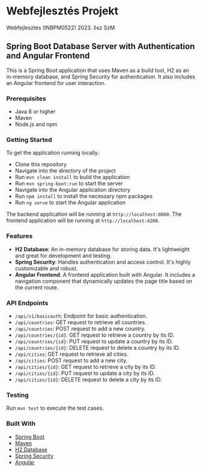 # Webfejlesztés Projekt

Webfejlesztés (INBPM0522) 2023. ősz SzM

## Spring Boot Database Server with Authentication and Angular Frontend

This is a Spring Boot application that uses Maven as a build tool, H2 as an in-memory database, and Spring Security for authentication. It also includes an Angular frontend for user interaction.

### Prerequisites

- Java 8 or higher
- Maven
- Node.js and npm

### Getting Started

To get the application running locally:

- Clone this repository
- Navigate into the directory of the project
- Run `mvn clean install` to build the application
- Run `mvn spring-boot:run` to start the server
- Navigate into the Angular application directory
- Run `npm install` to install the necessary npm packages
- Run `ng serve` to start the Angular application

The backend application will be running at `http://localhost:8080`.
The frontend application will be running at `http://localhost:4200`.

### Features

- **H2 Database**: An in-memory database for storing data. It's lightweight and great for development and testing.
- **Spring Security**: Handles authentication and access control. It's highly customizable and robust.
- **Angular Frontend**: A frontend application built with Angular. It includes a navigation component that dynamically updates the page title based on the current route.

### API Endpoints

- `/api/v1/basicauth`: Endpoint for basic authentication.
- `/api/countries`: GET request to retrieve all countries.
- `/api/countries`: POST request to add a new country.
- `/api/countries/{id}`: GET request to retrieve a country by its ID.
- `/api/countries/{id}`: PUT request to update a country by its ID.
- `/api/countries/{id}`: DELETE request to delete a country by its ID.
- `/api/cities`: GET request to retrieve all cities.
- `/api/cities`: POST request to add a new city.
- `/api/cities/{id}`: GET request to retrieve a city by its ID.
- `/api/cities/{id}`: PUT request to update a city by its ID.
- `/api/cities/{id}`: DELETE request to delete a city by its ID.

### Testing

Run `mvn test` to execute the test cases.

### Built With

- [Spring Boot](https://spring.io/projects/spring-boot)
- [Maven](https://maven.apache.org/)
- [H2 Database](https://www.h2database.com/)
- [Spring Security](https://spring.io/projects/spring-security)
- [Angular](https://angular.io/)
